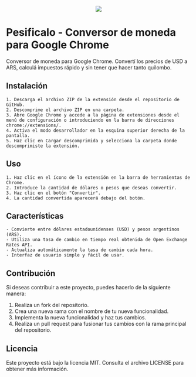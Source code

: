 <p align="center">
        <img src="https://github.com/thiagosequeira/Pesificalo-Extension/blob/master/images/icon48.png" />
</p>

# Pesificalo - Conversor de moneda para Google Chrome
Conversor de moneda para Google Chrome. Convertí los precios de USD a ARS, calculá impuestos rápido y sin tener que hacer tanto quilombo.

## Instalación
    1. Descarga el archivo ZIP de la extensión desde el repositorio de GitHub.
    2. Descomprime el archivo ZIP en una carpeta.
    3. Abre Google Chrome y accede a la página de extensiones desde el menú de configuración o introduciendo en la barra de direcciones chrome://extensions/.
    4. Activa el modo desarrollador en la esquina superior derecha de la pantalla.
    5. Haz clic en Cargar descomprimida y selecciona la carpeta donde descomprimiste la extensión.

## Uso
    1. Haz clic en el ícono de la extensión en la barra de herramientas de Chrome.
    2. Introduce la cantidad de dólares o pesos que deseas convertir.
    3. Haz clic en el botón "Convertir".
    4. La cantidad convertida aparecerá debajo del botón.


## Características
    - Convierte entre dólares estadounidenses (USD) y pesos argentinos (ARS).
    - Utiliza una tasa de cambio en tiempo real obtenida de Open Exchange Rates API.
    - Actualiza automáticamente la tasa de cambio cada hora.
    - Interfaz de usuario simple y fácil de usar.


## Contribución
Si deseas contribuir a este proyecto, puedes hacerlo de la siguiente manera:
1. Realiza un fork del repositorio.
2. Crea una nueva rama con el nombre de tu nueva funcionalidad.
3. Implementa la nueva funcionalidad y haz tus cambios.
4. Realiza un pull request para fusionar tus cambios con la rama principal del repositorio.


## Licencia
Este proyecto está bajo la licencia MIT. Consulta el archivo LICENSE para obtener más información.
